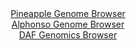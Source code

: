 <div id="Pineapple_Genome_Browser" align="center">
  <a href="https://igv.org/app/?sessionURL=blob:zZJra9swFIb_i6BjA8eW7cSJDWW46WW9LFsvTtKWYo5t2dFiS6qkODfy36eVjX1ZofmwMdAH6XCk876vni1qiVSUMxQhz3Z7tusiC6kZX95CI2oygoYoFJVQK2IhSUoiCcsJiraoBKUhubkyN2daCxU5DtWi0wCruK18GxrYcAZLZee8cYa8riHjEjSXyjmS0HKHVm1nSTIQwjazfbvnFKDBgVrMOFPcEYRV6dK8l_4qpRVhvCFps6g1fRGQGj1GY2GX8DGe3MZ5TpS6JOvz4jC.PI_H_knycBYMH5IvnyZJMHl3SysGeiHJ4UXGx_MD7yierlfDY4qfp7h7SfLnA..0mAfdA__43clKUEnUodt3B37fDQPfhENZQVb_k2.z6J7eR.zmWoz69H4YtkVQFPGMF_fsW9KMkz_67qKdhWqeLwwLKJ_JfuRiy8eB1fOCzo.tO7AwDk06klMUPT5ZSEvI56b9cYv0WhhikCLPixd4LMRlQSSKOiHG5vnQ63X7XRyG7s7aooWs_160p8lN2Mde7HlBWtJaG5yLVDGhbGDMbvPSrjZ7Zhmc301ysqoexEbEV9PTr14w8i5aOW7jV7K0kBn98n3G6FsU_RPq3iLE1tm.qOlBeXbt4_DuM8zLcHa3aSCbDmod8vtX49kvmpLLBrTpNxVz_ElbC5IC06bQUkUzWlO9npgU.RJFrucbaFHOa24oRLLK3mMLW24Pf_gNp7972n0H">Pineapple Genome Browser</a>
</div>
<div id="Alphonso_Genome_Browser" align="center">
  <a href="https://igv.org/app/?sessionURL=blob:zZNRT9swFIX_iyXQJqWJ7bRJEwlNoQPWUmCjC2UgFDmJk5omdrDdpKXqf5.HNu1lSPRh0yQ_2Fe27znHn7egpVIxwUEIsI0GNkLAAmohuhmpm4pekpoqEBakUtQCkhZUUp5REG5BQZQm8fXUnFxo3ajQcZhuejXhpbCVa5OaPAtOOmVnonZGoqpIKiTRQirnWJJWOKxsex1NSdPYprdrD5ycaOKQqlkIroTTUF4mnbkv.VVKSspFTZN6VWn2IiAxeozG3C7Ih2g.i7KMKnVON.P8KDofRzfuSXx35o3u4qtP89ibH85YyYleSXrU3mXrZvpFXuiC3h7g4743O8CnWZAvl9ebr8sD9.Phybphkqoj5KOh62MYeCYcxnO6_p98m8H29N5dTcpCyUv0jB_9_NZvx2hYLxeTGo5f8b2zQCWylWEBZAvphwhaLvSsAfZ6P6ZoaEEYmHSkYCC8f7CAliRbmu33W6A3jSEGKPq0eoHHAkLmVIKwF0DooyDAg77fh0GAdtYWrGT196I9ja8DH.IIYy8pWKUNznmieKNswrndZoVdPu.ZZe76bHTj48uLtu68oTd8jKNNOYof_ZM_Zukb_6b1y_MZo29R9E.oe4sQW6f7onYzmaZdP4_w56uzpmJTuVi7G2n.22n6LXo1oP3CKYSsiTb7TcUsf_LWEskI16bQMsVSVjG9mZscRQdChF2DLchEJQyHQJbpO2hBCw3g.994uruH3Xc-">Alphonso Genome Browser</a>
</div>


<div id="DAF_Genomics_Browser" align="center">
  <a href="https://igv.org/app/?sessionURL=blob:tZNra9swFIb_iyD95Kvs2LUhDHdLu5Bu3ZJ5GSklnNrHl82SXElu0oX892lZx2AXxqADSUicy_tKD9qTe5SqFZykhDr.2PF9YhHViO0SWN_ha2CoSFpBp9AiEiuUyAsk6Z5UoDTki0tT2Wjdq9R1S6jsGrlgbaEcFTjQ20oMukGTalMHGHwWHLbKKQQzyRpc6PpGcCVcKApUyvbcHnm92YJZvsc2x5a4YUOn26PqxpgwxkqnAuO25SXu_mLkPyib0T7LVsvsWD_Hh1k5yeaz7H0wzdcX0fN1fvVylUerk2Vbc9CDxMmIngkl7vM3_bi.Xa2HRVPPCxXs5tksmo2CFyfTXd9KVBM_9k.DmHqBRw4W6UQxGAikaKSf.qEV01OLhqH9uA3GkXkFKVqSXt9YREsoPpn06z3RD71BRRTeDUdqFhGyRElSO_G82E8SOg7j0EsS_2DtySC7J2Z5ni.S2KMZpZFzC8zoV213fEAj9GvwqUD.1NnMfwXlyVf8KsMum2_5xbsRPY_Y9ExefmTbD9Xb34L6.m3.eLFKSAbahL4dH7FAZ_QYcv2DS3C4OXwB">DAF Genomics Browser</a>
</div>
